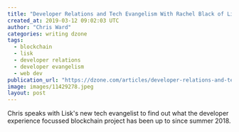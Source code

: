 ```yaml
---
title: "Developer Relations and Tech Evangelism With Rachel Black of Lisk"
created_at: 2019-03-12 09:02:03 UTC
author: "Chris Ward"
categories: writing dzone
tags:
  - blockchain
  - lisk
  - developer relations
  - developer evangelism
  - web dev
publication_url: "https://dzone.com/articles/developer-relations-and-tech-evangelism-with-rache"
image: images/11429278.jpeg
layout: post
---
```

Chris speaks with Lisk's new tech evangelist to find out what the developer experience focussed blockchain project has been up to since summer 2018.

